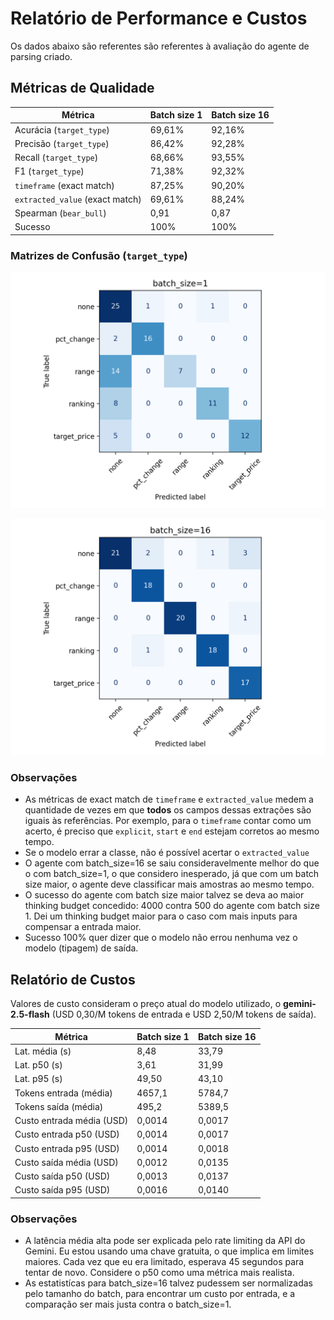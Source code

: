 # Relatório de Performance e Custos

Os dados abaixo são referentes são referentes à avaliação do agente de parsing criado.

## Métricas de Qualidade

| Métrica | Batch size 1 | Batch size 16 |
| --- | --- | --- |
| Acurácia (`target_type`) | 69,61% | 92,16% |
| Precisão (`target_type`) | 86,42% | 92,28% |
| Recall (`target_type`) | 68,66% | 93,55% |
| F1 (`target_type`) | 71,38% | 92,32% |
| `timeframe` (exact match) | 87,25% | 90,20% |
| `extracted_value` (exact match) | 69,61% | 88,24% |
| Spearman (`bear_bull`) | 0,91 | 0,87 |
| Sucesso | 100% | 100% |


### Matrizes de Confusão (`target_type`)

![Matriz de confusão — batch 1](confusion_matrix/batch-size-1.png)

![Matriz de confusão — batch 16](confusion_matrix/batch-size-16.png)


### Observações

- As métricas de exact match de `timeframe` e `extracted_value` medem a quantidade de vezes em que **todos** os campos dessas extrações são iguais às referências. Por exemplo, para o `timeframe` contar como um acerto, é preciso que `explicit`, `start` e `end` estejam corretos ao mesmo tempo.
- Se o modelo errar a classe, não é possível acertar o `extracted_value`
- O agente com batch_size=16 se saiu consideravelmente melhor do que o com batch_size=1, o que considero inesperado, já que com um batch size maior, o agente deve classificar mais amostras ao mesmo tempo.
- O sucesso do agente com batch size maior talvez se deva ao maior thinking budget concedido: 4000 contra 500 do agente com batch size 1. Dei um thinking budget maior para o caso com mais inputs para compensar a entrada maior.
- Sucesso 100% quer dizer que o modelo não errou nenhuma vez o modelo (tipagem) de saída.

## Relatório de Custos

Valores de custo consideram o preço atual do modelo utilizado, o **gemini-2.5-flash** (USD 0,30/M tokens de entrada e USD 2,50/M tokens de saída).

| Métrica | Batch size 1 | Batch size 16 |
| --- | --- | --- |
| Lat. média (s) | 8,48 | 33,79 |
| Lat. p50 (s) | 3,61 | 31,99 |
| Lat. p95 (s) | 49,50 | 43,10 |
| Tokens entrada (média) | 4657,1 | 5784,7 |
| Tokens saída (média) | 495,2 | 5389,5 |
| Custo entrada média (USD) | 0,0014 | 0,0017 |
| Custo entrada p50 (USD) | 0,0014 | 0,0017 |
| Custo entrada p95 (USD) | 0,0014 | 0,0018 |
| Custo saída média (USD) | 0,0012 | 0,0135 |
| Custo saída p50 (USD) | 0,0013 | 0,0137 |
| Custo saída p95 (USD) | 0,0016 | 0,0140 |

### Observações

- A latência média alta pode ser explicada pelo rate limiting da API do Gemini. Eu estou usando uma chave gratuita, o que implica em limites maiores. Cada vez que eu era limitado, esperava 45 segundos para tentar de novo. Considere o p50 como uma métrica mais realista.
- As estatistícas para batch_size=16 talvez pudessem ser normalizadas pelo tamanho do batch, para encontrar um custo por entrada, e a comparação ser mais justa contra o batch_size=1.
